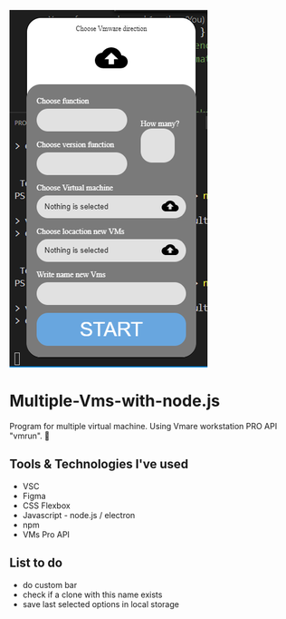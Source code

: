 ![Screenshots](images/screenOfAppng.png)
# Multiple-Vms-with-node.js

Program for multiple virtual machine. Using Vmare workstation PRO API "vmrun". 🥰

## Tools & Technologies I've used
* VSC
* Figma
* CSS Flexbox
* Javascript - node.js / electron
* npm
* VMs Pro API

## List to do

* do custom bar
* check if a clone with this name exists
* save last selected options in local storage
